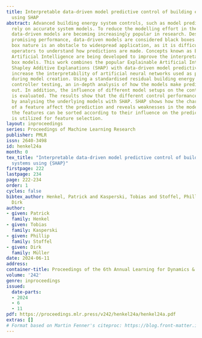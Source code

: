 ```yaml
---
title: Interpretable data-driven model predictive control of building energy systems
  using SHAP
abstract: Advanced building energy system controls, such as model predictive control,
  rely on accurate system models. To reduce the modelling effort in the building sector,
  data-driven models are becoming increasingly popular in research. Despite their
  promising performance, data-driven models are considered black boxes. This black
  box nature is an obstacle to widespread application, as it is difficult for building
  operators to understand how predictions are made. Concepts known as Explainable
  Artificial Intelligence are being developed to improve the interpretability of black
  box models. This work combines the popular Explainable Artificial Intelligence method
  Shapley Additive Explanations (SHAP) with data-driven model predictive control to
  increase the interpretability of artificial neural networks used as process models
  during model creation. Using a standardised residual building energy system for
  controller testing, an in-depth analysis of how the models make predictions is carried
  out. In addition, the influence of different model setups on the control performance
  is evaluated. The results show that the different control performances can be justified
  by analysing the underlying models with SHAP. SHAP shows how the characteristics
  of a feature affect the prediction and reveals weaknesses in the model. In addition,
  the features can be sorted according to their influence on the prediction, which
  is utilized for feature selection.
layout: inproceedings
series: Proceedings of Machine Learning Research
publisher: PMLR
issn: 2640-3498
id: henkel24a
month: 0
tex_title: "Interpretable data-driven model predictive control of building energy
  systems using {SHAP}"
firstpage: 222
lastpage: 234
page: 222-234
order: 1
cycles: false
bibtex_author: Henkel, Patrick and Kasperski, Tobias and Stoffel, Phillip and M\"{u}ller,
  Dirk
author:
- given: Patrick
  family: Henkel
- given: Tobias
  family: Kasperski
- given: Phillip
  family: Stoffel
- given: Dirk
  family: Müller
date: 2024-06-11
address:
container-title: Proceedings of the 6th Annual Learning for Dynamics & Control Conference
volume: '242'
genre: inproceedings
issued:
  date-parts:
  - 2024
  - 6
  - 11
pdf: https://proceedings.mlr.press/v242/henkel24a/henkel24a.pdf
extras: []
# Format based on Martin Fenner's citeproc: https://blog.front-matter.io/posts/citeproc-yaml-for-bibliographies/
---
```

